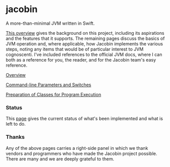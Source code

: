# jacobin

A more-than-minimal JVM written in Swift. 

[This overview](https://github.com/platypusguy/jacobin/wiki/Jacobin-Overview) gives the background on this project, including its aspirations and the features that it supports. The remaining pages discuss the basics of JVM operation and, where applicable, how Jacobin implements the various steps, noting any items that would be of particular interest to JVM cognoscenti. I've included references to the official JVM docs, where I can both as a reference for you, the reader, and for the Jacobin team's easy reference. 

[Overview](https://github.com/platypusguy/jacobin/wiki/Jacobin-Overview)

[Command-line Parameters and Switches](https://github.com/platypusguy/jacobin/wiki/Command-line-parameters)

[Preparation of Classes for Program Execution](https://github.com/platypusguy/jacobin/wiki/Preparation-for-Program-Execution)

### Status
This [page](https://github.com/platypusguy/jacobin/wiki/Where-we-stand-so-far...) gives the current status of what's been implemented and what is left to do.

### Thanks
Any of the above pages carries a right-side panel in which we thank vendors and programmers who have made the Jacobin project possible. There are many and we are deeply grateful to them.

